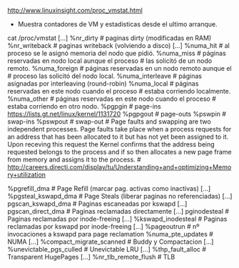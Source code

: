 http://www.linuxinsight.com/proc_vmstat.html

- Muestra contadores de VM y estadisticas desde el ultimo arranque.

cat /proc/vmstat
  [...]
  %nr_dirty                     # paginas dirty (modificadas en RAM)
  %nr_writeback                 # paginas writeback (volviendo a disco)
  [...]
  %numa_hit        # al proceso se le asignó memoria del nodo que pidió.
  %numa_miss       # páginas reservadas en nodo local aunque el proceso
                   # las solicitó de un nodo remoto.
  %numa_foreign    # páginas reservadas en un nodo remoto aunque el
                   # proceso las solicitó del nodo local.
  %numa_interleave # páginas asignadas por interleaving (round-robin)
  %numa_local      # páginas reservadas en este nodo cuando el proceso
                   # estaba corriendo localmente.
  %numa_other      # páginas reservadas en este nodo cuando el proceso
                   # estaba corriendo en otro nodo.
  %pgpgin               # page-ins https://lists.gt.net/linux/kernel/1131720
  %pgpgout              # page-outs
  %pswpin               # swap-ins
  %pswpout              # swap-out
                        # Page faults and swapping are two independent processes. Page faults take place when a process requests for an address that has been allocated to it but has not yet been assigned to it. Upon receving this request the Kernel confirms that the address being requested belongs to the process and if so then allocates a new page frame from memory and assigns it to the process.
                        # http://careers.directi.com/display/tu/Understanding+and+optimizing+Memory+utilization

  %pgrefill_dma         # Page Refill (marcar pag. activas como inactivas)
  [...]
  %pgsteal_kswapd_dma   # Page Steals (liberar paginas no referenciadas)
  [...]
  pgscan_kswapd_dma     # Paginas escaneadas por kswapd
  [...]
  pgscan_direct_dma     # Paginas reclamadas directamente
  [...]
  pginodesteal          # Paginas reclamadas por inode-freeing
  [...]
  %kswapd_inodesteal    # Paginas reclamadas por kswapd por inode-freeing
  [...]
  %pageoutrun           # nº invocaciones a kswapd para page reclamation
  %numa_pte_updates             # NUMA
  [...]
  %compact_migrate_scanned      # Buddy y Compactacion
  [...]
  %unevictable_pgs_culled       # Unevictable LRU
  [...]
  %thp_fault_alloc              # Transparent HugePages
  [...]
  %nr_tlb_remote_flush          # TLB

